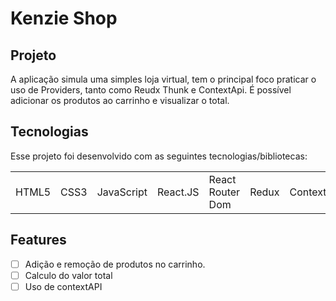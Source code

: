 # Kenzie Shop

## Projeto

A aplicação simula uma simples loja virtual, tem o principal foco praticar o uso de Providers, tanto como Reudx Thunk e ContextApi. É possível adicionar os produtos ao carrinho e visualizar o total.

## Tecnologias

Esse projeto foi desenvolvido com as seguintes tecnologias/bibliotecas:

<table border="0">
 <tr>
<td> HTML5</td>
<td> CSS3</td>
<td> JavaScript</td>
<td> React.JS</td>
<td> React Router Dom</td>
<td> Redux</td>
<td> ContextAPI</td>
 </tr>
</table>

## Features

- [ ] Adição e remoção de produtos no carrinho.
- [ ] Calculo do valor total
- [ ] Uso de contextAPI
